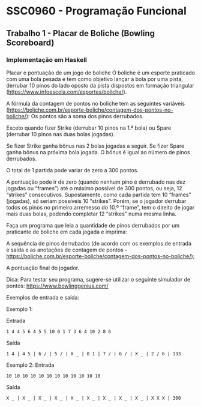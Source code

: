 # SSC0960 - Programação Funcional
## Trabalho 1 - Placar de Boliche (Bowling Scoreboard)
### Implementação em Haskell

Placar e pontuação de um jogo de boliche
O boliche é um esporte praticado com uma bola pesada e tem como objetivo lançar a bola por uma pista, derrubar 10 pinos do lado oposto da pista dispostos em formação triangular (https://www.infoescola.com/esportes/boliche/).

A fórmula da contagem de pontos no boliche tem as seguintes variáveis (https://boliche.com.br/esporte-boliche/contagem-dos-pontos-no-boliche/):
Os pontos são a soma dos pinos derrubados.

Exceto quando fizer Strike (derrubar 10 pinos na 1.ª bola) ou Spare (derrubar 10 pinos nas duas bolas jogadas).

Se fizer Strike ganha bônus nas 2 bolas jogadas a seguir. Se fizer Spare ganha bônus na próxima bola jogada. O bônus é igual ao número de pinos derrubados.

O total de 1 partida pode variar de zero a 300 pontos.

A pontuação pode ir de zero (quando nenhum pino é derrubado nas dez jogadas ou “frames”) até o máximo possível de 300 pontos, ou seja, 12 “strikes” consecutivos. Supostamente, como cada partida tem 10 “frames” (jogadas), só seriam possíveis 10 “strikes”. Porém, se o jogador derrubar todos os pinos no primeiro arremesso do 10.º “frame”, tem o direito de jogar mais duas bolas, podendo completar 12 “strikes” numa mesma linha.

Faça um programa que leia a quantidade de pinos derrubados por um praticante de boliche em cada jogada e imprima:

A sequência de pinos derrubados (de acordo com os exemplos de entrada e saída e as anotações de contagem de pontos - https://boliche.com.br/esporte-boliche/contagem-dos-pontos-no-boliche/);

A pontuação final do jogador.

Dica: Para testar seu programa, sugere-se utilizar o seguinte simulador de pontos:
https://www.bowlinggenius.com/

Exemplos de entrada e saída:

Exemplo 1:

Entrada

    1 4 4 5 6 4 5 5 10 0 1 7 3 6 4 10 2 8 6

Saída

    1 4 | 4 5 | 6 / | 5 / | X _ | 0 1 | 7 / | 6 / | X _ | 2 / 6 | 133

Exemplo 2:
Entrada
    
    10 10 10 10 10 10 10 10 10 10 10 10

Saída

    X _ | X _ | X _ | X _ | X _ | X _ | X _ | X _ | X _ | X X X | 300


